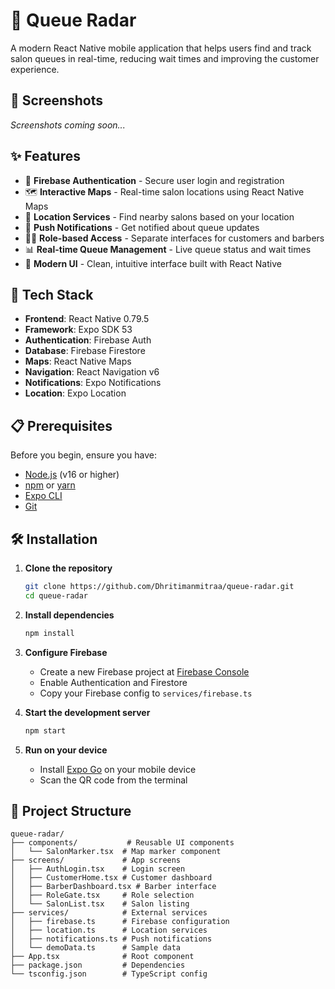 # 🎯 Queue Radar

A modern React Native mobile application that helps users find and track salon queues in real-time, reducing wait times and improving the customer experience.

## 📱 Screenshots

*Screenshots coming soon...*

## ✨ Features

- 🔐 **Firebase Authentication** - Secure user login and registration
- 🗺️ **Interactive Maps** - Real-time salon locations using React Native Maps
- 📍 **Location Services** - Find nearby salons based on your location
- 🔔 **Push Notifications** - Get notified about queue updates
- 👨‍💼 **Role-based Access** - Separate interfaces for customers and barbers
- 📊 **Real-time Queue Management** - Live queue status and wait times
- 🎨 **Modern UI** - Clean, intuitive interface built with React Native

## 🚀 Tech Stack

- **Frontend**: React Native 0.79.5
- **Framework**: Expo SDK 53
- **Authentication**: Firebase Auth
- **Database**: Firebase Firestore
- **Maps**: React Native Maps
- **Navigation**: React Navigation v6
- **Notifications**: Expo Notifications
- **Location**: Expo Location

## 📋 Prerequisites

Before you begin, ensure you have:

- [Node.js](https://nodejs.org/) (v16 or higher)
- [npm](https://www.npmjs.com/) or [yarn](https://yarnpkg.com/)
- [Expo CLI](https://docs.expo.dev/get-started/installation/)
- [Git](https://git-scm.com/)

## 🛠️ Installation

1. **Clone the repository**
   ```bash
   git clone https://github.com/Dhritimanmitraa/queue-radar.git
   cd queue-radar
   ```

2. **Install dependencies**
   ```bash
   npm install
   ```

3. **Configure Firebase**
   - Create a new Firebase project at [Firebase Console](https://console.firebase.google.com/)
   - Enable Authentication and Firestore
   - Copy your Firebase config to `services/firebase.ts`

4. **Start the development server**
   ```bash
   npm start
   ```

5. **Run on your device**
   - Install [Expo Go](https://expo.dev/client) on your mobile device
   - Scan the QR code from the terminal

## 📁 Project Structure

```
queue-radar/
├── components/           # Reusable UI components
│   └── SalonMarker.tsx  # Map marker component
├── screens/             # App screens
│   ├── AuthLogin.tsx    # Login screen
│   ├── CustomerHome.tsx # Customer dashboard
│   ├── BarberDashboard.tsx # Barber interface
│   ├── RoleGate.tsx     # Role selection
│   └── SalonList.tsx    # Salon listing
├── services/            # External services
│   ├── firebase.ts      # Firebase configuration
│   ├── location.ts      # Location services
│   ├── notifications.ts # Push notifications
│   └── demoData.ts      # Sample data
├── App.tsx              # Root component
├── package.json         # Dependencies
└── tsconfig.json        # TypeScript config
``` 